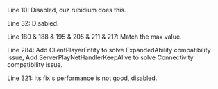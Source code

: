 Line 10: Disabled, cuz rubidium does this.

Line 32: Disabled.

Line 180 & 188 & 195 & 205 & 211 & 217: Match the max value.

Line 284: Add ClientPlayerEntity to solve ExpandedAbility compatibility issue, Add ServerPlayNetHandlerKeepAlive to solve Connectivity compatibility issue.

Line 321: Its fix's performance is not good, disabled.